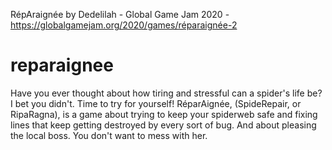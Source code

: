 RépAraignée by Dedelilah - Global Game Jam 2020 - https://globalgamejam.org/2020/games/réparaignée-2

# reparaignee
Have you ever thought about how tiring and stressful can a spider's life be? I bet you didn't. Time to try for yourself! RéparAignée, (SpideRepair, or RipaRagna), is a game about trying to keep your spiderweb safe and fixing lines that keep getting destroyed by every sort of bug. And about pleasing the local boss. You don't want to mess with her.


